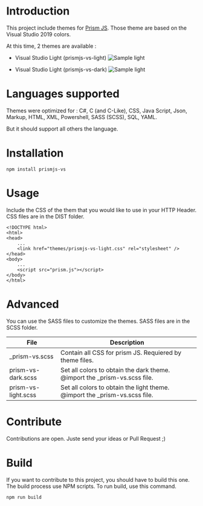 # Introduction

This project include themes for [Prism JS](https://prismjs.com/). Those theme are based on the Visual Studio 2019 colors.

At this time, 2 themes are available :
- Visual Studio Light (prismjs-vs-light)
![Sample light](https://github.com/JeremyJeanson/prismjs-vs/raw/master/Documentation/Images/sample-light.png)

- Visual Studio Light (prismjs-vs-dark)
![Sample light](https://github.com/JeremyJeanson/prismjs-vs/raw/master/Documentation/Images/sample-dark.png)

# Languages supported
Themes were optimized for : C#, C (and C-Like), CSS, Java Script, Json, Markup, HTML, XML, Powershell, SASS (SCSS), SQL, YAML.

But it should support all others the language.

# Installation
```
npm install prismjs-vs
```

# Usage
Include the CSS of the them that you would like to use in your HTTP Header. CSS files are in the DIST folder.

```
<!DOCTYPE html>
<html>
<head>
	...
    <link href="themes/prismjs-vs-light.css" rel="stylesheet" />
</head>
<body>
	...
    <script src="prism.js"></script>
</body>
</html>
```
# Advanced
You can use the SASS files to customize the themes. SASS files are in the SCSS folder.

| File                | Description |
|-|-|
| _prism-vs.scss      | Contain all CSS for prism JS. Requiered by theme files. |
| prism-vs-dark.scss  | Set all colors to obtain the dark theme. @import the _prism-vs.scss file.|
| prism-vs-light.scss | Set all colors to obtain the light theme. @import the _prism-vs.scss file.|

# Contribute

Contributions are open. Juste send your ideas or Pull Request ;)

# Build
If you want to contribute to this project, you should have to build this one. The build process use NPM scripts. To run build, use this command.
```
npm run build
```
